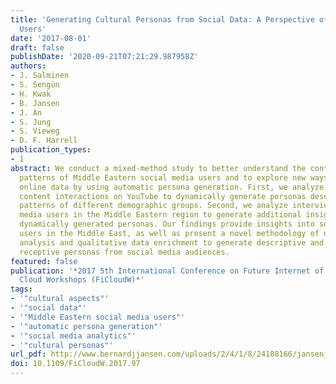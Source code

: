 ```yaml
---
title: 'Generating Cultural Personas from Social Data: A Perspective of Middle Eastern
  Users'
date: '2017-08-01'
draft: false
publishDate: '2020-09-21T07:21:29.987958Z'
authors:
- J. Salminen
- S. Sengün
- H. Kwak
- B. Jansen
- J. An
- S. Jung
- S. Vieweg
- D. F. Harrell
publication_types:
- 1
abstract: We conduct a mixed-method study to better understand the content consumption
  patterns of Middle Eastern social media users and to explore new ways to present
  online data by using automatic persona generation. First, we analyze millions of
  content interactions on YouTube to dynamically generate personas describing behavioral
  patterns of different demographic groups. Second, we analyze interview data on social
  media users in the Middle Eastern region to generate additional insights into the
  dynamically generated personas. Our findings provide insights into social media
  users in the Middle East, as well as present a novel methodology of using computational
  analysis and qualitative data enrichment to generate descriptive and culturally
  receptive personas from social media audiences.
featured: false
publication: '*2017 5th International Conference on Future Internet of Things and
  Cloud Workshops (FiCloudW)*'
tags:
- '"cultural aspects"'
- '"social data"'
- '"Middle Eastern social media users"'
- '"automatic persona generation"'
- '"social media analytics"'
- '"cultural personas"'
url_pdf: http://www.bernardjjansen.com/uploads/2/4/1/8/24188166/jansen_mena_personas2017.pdf
doi: 10.1109/FiCloudW.2017.97
---
```


